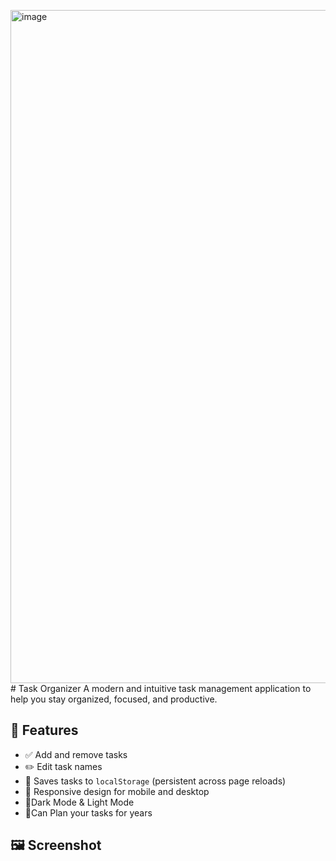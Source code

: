 <img width="1916" height="1077" alt="image" src="https://github.com/user-attachments/assets/07eaa5e4-ade1-4c29-9f47-08eb8aad7fa3" /># Task Organizer
A modern and intuitive task management application to help you stay organized, focused, and productive.

## 🌟 Features

- ✅ Add and remove tasks  
- ✏️ Edit task names   
- 💾 Saves tasks to `localStorage` (persistent across page reloads)  
- 📱 Responsive design for mobile and desktop
- 🌙Dark Mode & Light Mode
- 📅Can Plan your tasks for years

## 🖼️ Screenshot

